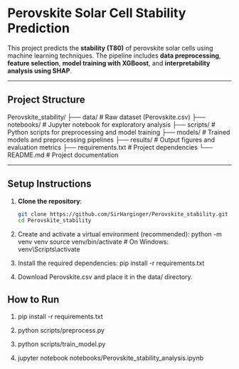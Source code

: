 # Perovskite Solar Cell Stability Prediction

This project predicts the **stability (T80)** of perovskite solar cells using machine learning techniques. The pipeline includes **data preprocessing**, **feature selection**, **model training with XGBoost**, and **interpretability analysis using SHAP**.

---

##  Project Structure
Perovskite_stability/
├── data/ # Raw dataset (Perovskite.csv)
├── notebooks/ # Jupyter notebook for exploratory analysis
├── scripts/ # Python scripts for preprocessing and model training
├── models/ # Trained models and preprocessing pipelines
├── results/ # Output figures and evaluation metrics
├── requirements.txt # Project dependencies
└── README.md # Project documentation


---

## Setup Instructions

1. **Clone the repository**:
   ```bash
   git clone https://github.com/SirHarginger/Perovskite_stability.git
   cd Perovskite_stability


2. Create and activate a virtual environment (recommended):
python -m venv venv
source venv/bin/activate         # On Windows: venv\Scripts\activate

3. Install the required dependencies:
pip install -r requirements.txt

4. Download Perovskite.csv and place it in the data/ directory.



## How to Run
1. pip install -r requirements.txt

2. python scripts/preprocess.py

3. python scripts/train_model.py

4. jupyter notebook notebooks/Perovskite_stability_analysis.ipynb






